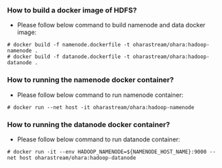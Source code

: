 ### How to build a docker image of HDFS?

* Please follow below command to build namenode and data docker image:

```
# docker build -f namenode.dockerfile -t oharastream/ohara:hadoop-namenode .
# docker build -f datanode.dockerfile -t oharastream/ohara:hadoop-datanode .
```

### How to running the namenode docker container?

* Please follow below command to run namenode container:

```
# docker run --net host -it oharastream/ohara:hadoop-namenode
```

### How to running the datanode docker container?

* Please follow below command to run datanode container:

```
# docker run -it --env HADOOP_NAMENODE=${NAMENODE_HOST_NAME}:9000 --net host oharastream/ohara:hadoop-datanode
```